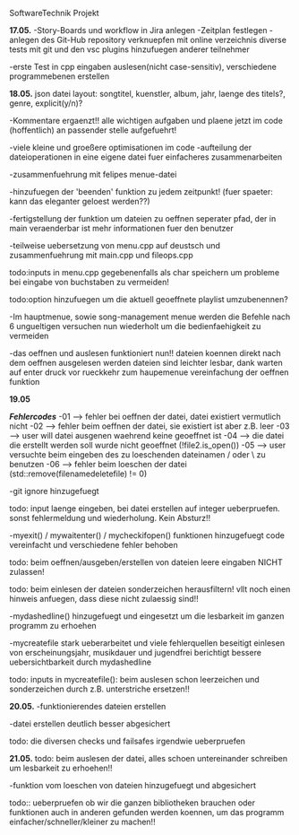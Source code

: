 SoftwareTechnik Projekt

**17.05.**
-Story-Boards und workflow in Jira anlegen
    -Zeitplan festlegen
-anlegen des Git-Hub repository
    verknuepfen mit online verzeichnis
    diverse tests mit git und den vsc plugins
    hinzufuegen anderer teilnehmer
    
-erste Test in cpp
    eingaben auslesen(nicht case-sensitiv), verschiedene programmebenen erstellen

**18.05.**
json datei layout:
songtitel, kuenstler, album, jahr, laenge des titels?, genre, explicit(y/n)?

-Kommentare ergaenzt!!
    alle wichtigen aufgaben und plaene jetzt im code (hoffentlich) an passender stelle aufgefuehrt!

-viele kleine und groeßere optimisationen im code
-aufteilung der dateioperationen in eine eigene datei fuer einfacheres zusammenarbeiten

-zusammenfuehrung mit felipes menue-datei

-hinzufuegen der 'beenden' funktion zu jedem zeitpunkt!
    (fuer spaeter: kann das eleganter geloest werden??)

-fertigstellung der funktion um dateien zu oeffnen
    seperater pfad, der in main veraenderbar ist
    mehr informationen fuer den benutzer

-teilweise uebersetzung von menu.cpp auf deustsch und zusammenfuehrung mit main.cpp und fileops.cpp

todo:inputs in menu.cpp gegebenenfalls als char speichern um probleme bei eingabe von buchstaben zu vermeiden!

todo:option hinzufuegen um die aktuell geoeffnete playlist umzubenennen?

-Im hauptmenue, sowie song-management menue werden die Befehle nach 6 ungueltigen versuchen nun wiederholt um die bedienfaehigkeit zu vermeiden

-das oeffnen und auslesen funktioniert nun!!
    dateien koennen direkt nach dem oeffnen ausgelesen werden
    dateien sind leichter lesbar, dank warten auf enter druck vor rueckkehr zum haupemenue
    vereinfachung der oeffnen funktion

**19.05**

***Fehlercodes***
    -01 --> fehler bei oeffnen der datei, datei existiert vermutlich nicht
    -02 --> fehler beim oeffnen der datei, sie existiert ist aber z.B. leer
    -03 --> user will datei ausgenen waehrend keine geoeffnet ist
    -04 --> die datei die erstellt werden soll wurde nicht geoeffnet (!file2.is_open())
    -05 --> user versuchte beim eingeben des zu loeschenden dateinamen / oder \ zu benutzen
    -06 --> fehler beim loeschen der datei (std::remove(filenamedeletefile) != 0)

-git ignore hinzugefuegt

todo: input laenge eingeben, bei datei erstellen auf integer ueberpruefen. sonst fehlermeldung und wiederholung. Kein Absturz!!

-myexit() / mywaitenter() / mycheckifopen() funktionen hinzugefuegt
    code vereinfacht und verschiedene fehler behoben

todo: beim oeffnen/ausgeben/erstellen von dateien leere eingaben NICHT zulassen!

todo: beim einlesen der dateien sonderzeichen herausfiltern! vllt noch einen hinweis anfuegen, dass diese nicht zulaessig sind!!

-mydashedline() hinzugefuegt und eingesetzt um die lesbarkeit im ganzen programm zu erhoehen

-mycreatefile stark ueberarbeitet und viele fehlerquellen beseitigt
    einlesen von erscheinungsjahr, musikdauer und jugendfrei berichtigt
    bessere uebersichtbarkeit durch mydashedline 

todo: inputs in mycreatefile(): beim auslesen schon leerzeichen und sonderzeichen durch z.B. unterstriche ersetzen!!

**20.05.**
-funktionierendes dateien erstellen

-datei erstellen deutlich besser abgesichert

todo: die diversen checks und failsafes irgendwie ueberpruefen

**21.05.**
todo: beim auslesen der datei, alles schoen untereinander schreiben um lesbarkeit zu erhoehen!!

-funktion vom loeschen von dateien hinzugefuegt und abgesichert

todo:: ueberpruefen ob wir die ganzen bibliotheken brauchen oder funktionen auch in anderen gefunden werden koennen, um das programm einfacher/schneller/kleiner zu machen!!


